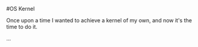 #OS Kernel

Once upon a time I wanted to achieve a kernel of my own, and now it's the time to do it.

...
